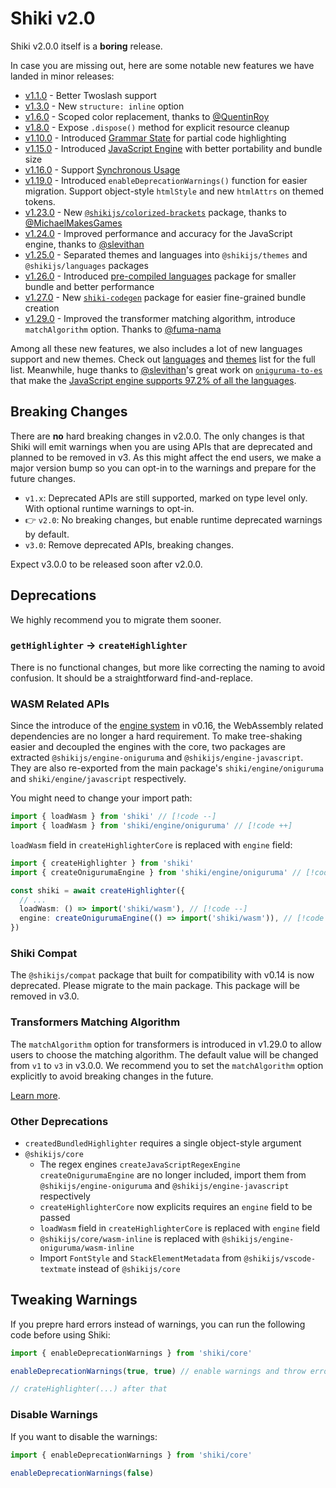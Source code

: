 # Shiki v2.0

Shiki v2.0.0 itself is a **boring** release.

In case you are missing out, here are some notable new features we have landed in minor releases:

- [v1.1.0](https://github.com/shikijs/shiki/releases/tag/v1.1.0) - Better Twoslash support
- [v1.3.0](https://github.com/shikijs/shiki/releases/tag/v1.3.0) - New `structure: inline` option
- [v1.6.0](https://github.com/shikijs/shiki/releases/tag/v1.6.0) - Scoped color replacement, thanks to [@QuentinRoy](https://github.com/QuentinRoy)
- [v1.8.0](https://github.com/shikijs/shiki/releases/tag/v1.8.0) - Expose `.dispose()` method for explicit resource cleanup
- [v1.10.0](https://github.com/shikijs/shiki/releases/tag/v1.10.0) - Introduced [Grammar State](https://github.com/shikijs/shiki/pull/712) for partial code highlighting
- [v1.15.0](https://github.com/shikijs/shiki/releases/tag/v1.15.0) - Introduced [JavaScript Engine](/guide/regex-engines#javascript-engine) with better portability and bundle size
- [v1.16.0](https://github.com/shikijs/shiki/releases/tag/v1.16.0) - Support [Synchronous Usage](/guide/sync-usage)
- [v1.19.0](https://github.com/shikijs/shiki/releases/tag/v1.19.0) - Introduced `enableDeprecationWarnings()` function for easier migration. Support object-style `htmlStyle` and new `htmlAttrs` on themed tokens.
- [v1.23.0](https://github.com/shikijs/shiki/releases/tag/v1.23.0) - New [`@shikijs/colorized-brackets`](/packages/colorized-brackets) package, thanks to [@MichaelMakesGames](https://github.com/MichaelMakesGames)
- [v1.24.0](https://github.com/shikijs/shiki/releases/tag/v1.24.0) - Improved performance and accuracy for the JavaScript engine, thanks to [@slevithan](https://github.com/slevithan)
- [v1.25.0](https://github.com/shikijs/shiki/releases/tag/v1.25.0) - Separated themes and languages into `@shikijs/themes` and `@shikijs/languages` packages
- [v1.26.0](https://github.com/shikijs/shiki/releases/tag/v1.26.0) - Introduced [pre-compiled languages](https://shiki.style/guide/regex-engines#pre-compiled-languages) package for smaller bundle and better performance
- [v1.27.0](https://github.com/shikijs/shiki/releases/tag/v1.27.0) - New [`shiki-codegen`](/packages/codegen) package for easier fine-grained bundle creation
- [v1.29.0](https://github.com/shikijs/shiki/releases/tag/v1.28.0) - Improved the transformer matching algorithm, introduce `matchAlgorithm` option. Thanks to [@fuma-nama](https://github.com/fuma-nama)

Among all these new features, we also includes a lot of new languages support and new themes. Check out [languages](/languages) and [themes](/themes) list for the full list.
Meanwhile, huge thanks to [@slevithan](https://github.com/slevithan)'s great work on [`oniguruma-to-es`](https://github.com/slevithan/oniguruma-to-es) that make the [JavaScript engine supports 97.2% of all the languages](/references/engine-js-compat).

## Breaking Changes

There are **no** hard breaking changes in v2.0.0. The only changes is that Shiki will emit warnings when you are using APIs that are deprecated and planned to be removed in v3. As this might affect the end users, we make a major version bump so you can opt-in to the warnings and prepare for the future changes.

- `v1.x`: Deprecated APIs are still supported, marked on type level only. With optional runtime warnings to opt-in.
- 👉 `v2.0`: No breaking changes, but enable runtime deprecated warnings by default.
- `v3.0`: Remove deprecated APIs, breaking changes.

Expect v3.0.0 to be released soon after v2.0.0.

## Deprecations

We highly recommend you to migrate them sooner.

### `getHighlighter` -> `createHighlighter`

There is no functional changes, but more like correcting the naming to avoid confusion. It should be a straightforward find-and-replace.

### WASM Related APIs

Since the introduce of the [engine system](/guide/regex-engines) in v0.16, the WebAssembly related dependencies are no longer a hard requirement. To make tree-shaking easier and decoupled the engines with the core, two packages are extracted `@shikijs/engine-oniguruma` and `@shikijs/engine-javascript`. They are also re-exported from the main package's `shiki/engine/oniguruma` and `shiki/engine/javascript` respectively.

You might need to change your import path:

```ts
import { loadWasm } from 'shiki' // [!code --]
import { loadWasm } from 'shiki/engine/oniguruma' // [!code ++]
```

`loadWasm` field in `createHighlighterCore` is replaced with `engine` field:

```ts
import { createHighlighter } from 'shiki'
import { createOnigurumaEngine } from 'shiki/engine/oniguruma' // [!code ++]

const shiki = await createHighlighter({
  // ...
  loadWasm: () => import('shiki/wasm'), // [!code --]
  engine: createOnigurumaEngine(() => import('shiki/wasm')), // [!code ++]
})
```

### Shiki Compat

The `@shikijs/compat` package that built for compatibility with v0.14 is now deprecated. Please migrate to the main package. This package will be removed in v3.0.

### Transformers Matching Algorithm

The `matchAlgorithm` option for transformers is introduced in v1.29.0 to allow users to choose the matching algorithm. The default value will be changed from `v1` to `v3` in v3.0.0. We recommend you to set the `matchAlgorithm` option explicitly to avoid breaking changes in the future.

[Learn more](/packages/transformers#matching-algorithm).

### Other Deprecations

- `createdBundledHighlighter` requires a single object-style argument
- `@shikijs/core`
  - The regex engines `createJavaScriptRegexEngine` `createOnigurumaEngine` are no longer included, import them from `@shikijs/engine-oniguruma` and `@shikijs/engine-javascript` respectively
  - `createHighlighterCore` now explicits requires an `engine` field to be passed
  - `loadWasm` field in `createHighlighterCore` is replaced with `engine` field
  - `@shikijs/core/wasm-inline` is replaced with `@shikijs/engine-oniguruma/wasm-inline`
  - Import `FontStyle` and `StackElementMetadata` from `@shikijs/vscode-textmate` instead of `@shikijs/core`

## Tweaking Warnings

If you prepre hard errors instead of warnings, you can run the following code before using Shiki:

```ts
import { enableDeprecationWarnings } from 'shiki/core'

enableDeprecationWarnings(true, true) // enable warnings and throw errors

// crateHighlighter(...) after that
```

### Disable Warnings

If you want to disable the warnings:

```ts
import { enableDeprecationWarnings } from 'shiki/core'

enableDeprecationWarnings(false)
```
